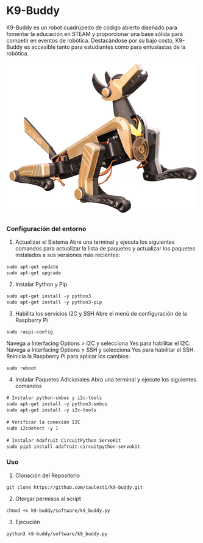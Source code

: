# K9-Buddy
K9-Buddy es un robot cuadrúpedo de código abierto diseñado para fomentar la educación en STEAM y proporcionar una base sólida para competir en eventos de robótica. Destacándose por su bajo costo, K9-Buddy es accesible tanto para estudiantes como para entusiastas de la robótica. 
<p align="center">
  <img src="images/1.png" alt="K9-Buddy" width="500"/>
</p>

### Configuración del entorno
1. Actualizar el Sistema
Abre una terminal y ejecuta los siguientes comandos para actualizar la lista de paquetes y actualizar los paquetes instalados a sus versiones más recientes:
```
sudo apt-get update
sudo apt-get upgrade
```
2. Instalar Python y Pip 
```
sudo apt-get install -y python3
sudo apt-get install -y python3-pip
```
3. Habilita los servicios I2C y SSH
Abre el menú de configuración de la Raspberry Pi
```
sudo raspi-config
```
Navega a Interfacing Options > I2C y selecciona Yes para habilitar el I2C.
Navega a Interfacing Options > SSH y selecciona Yes para habilitar el SSH.
Reinicia la Raspberry Pi para aplicar los cambios:
```
sudo reboot
```
4. Instalar Paquetes Adicionales
Abra una terminal y ejecute los siguientes comandos
```
# Instalar python-smbus y i2c-tools
sudo apt-get install -y python3-smbus
sudo apt-get install -y i2c-tools

# Verificar la conexión I2C
sudo i2cdetect -y 1

# Instalar Adafruit CircuitPython ServoKit
sudo pip3 install adafruit-circuitpython-servokit
```

### Uso
1. Clonación del Repositorio
```
git clone https://github.com/caulesti/k9-buddy.git
```
2. Otorgar permisos al script
```
chmod +x k9-buddy/software/k9_buddy.py
```
3. Ejecución
```
python3 k9-buddy/software/k9_buddy.py
```





















